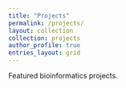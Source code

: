 ```yaml
---
title: "Projects"
permalink: /projects/
layout: collection
collection: projects
author_profile: true
entries_layout: grid
---
```


Featured bioinformatics projects.
